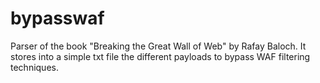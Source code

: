 # bypasswaf
Parser of the book "Breaking the Great Wall of Web" by Rafay Baloch. It stores into a simple txt file the different payloads to bypass WAF filtering techniques.
